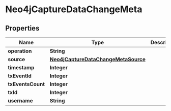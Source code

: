

# Neo4jCaptureDataChangeMeta

## Properties

Name | Type | Description | Notes
------------ | ------------- | ------------- | -------------
**operation** | **String** |  | 
**source** | [**Neo4jCaptureDataChangeMetaSource**](Neo4jCaptureDataChangeMetaSource.md) |  | 
**timestamp** | **Integer** |  | 
**txEventId** | **Integer** |  | 
**txEventsCount** | **Integer** |  | 
**txId** | **Integer** |  | 
**username** | **String** |  | 




